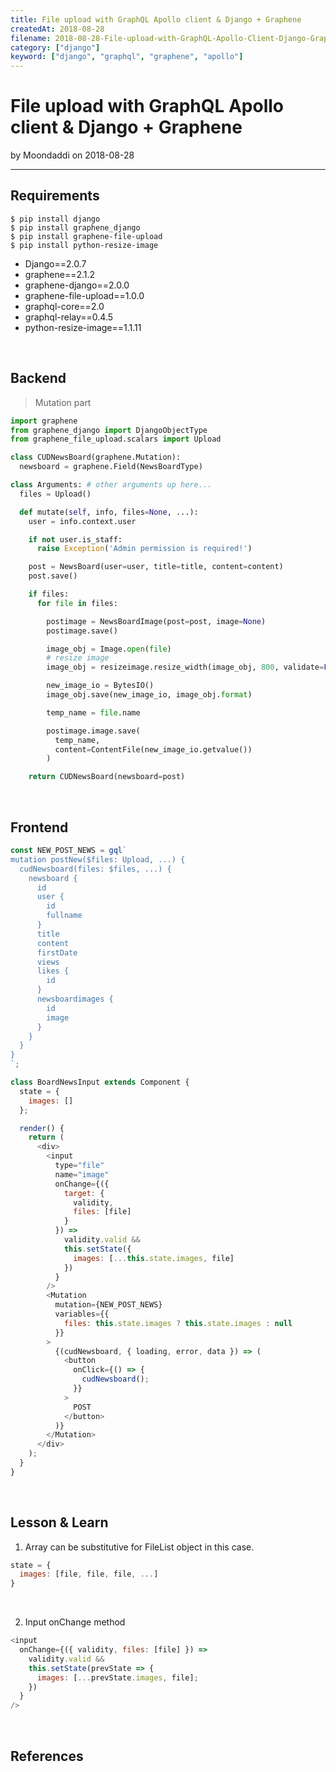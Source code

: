 ```yaml
---
title: File upload with GraphQL Apollo client & Django + Graphene
createdAt: 2018-08-28
filename: 2018-08-28-File-upload-with-GraphQL-Apollo-Client-Django-Graphene
category: ["django"]
keyword: ["django", "graphql", "graphene", "apollo"]
---
```


# File upload with GraphQL Apollo client & Django + Graphene

by Moondaddi on 2018-08-28

---

## Requirements

```shell
$ pip install django
$ pip install graphene_django
$ pip install graphene-file-upload
$ pip install python-resize-image
```

- Django==2.0.7
- graphene==2.1.2
- graphene-django==2.0.0
- graphene-file-upload==1.0.0
- graphql-core==2.0
- graphql-relay==0.4.5
- python-resize-image==1.1.11

<br />

## Backend

> Mutation part

```python
import graphene
from graphene_django import DjangoObjectType
from graphene_file_upload.scalars import Upload

class CUDNewsBoard(graphene.Mutation):
  newsboard = graphene.Field(NewsBoardType)

class Arguments: # other arguments up here...
  files = Upload()

  def mutate(self, info, files=None, ...):
    user = info.context.user

    if not user.is_staff:
      raise Exception('Admin permission is required!')

    post = NewsBoard(user=user, title=title, content=content)
    post.save()

    if files:
      for file in files:

        postimage = NewsBoardImage(post=post, image=None)
        postimage.save()

        image_obj = Image.open(file)
        # resize image
        image_obj = resizeimage.resize_width(image_obj, 800, validate=False)

        new_image_io = BytesIO()
        image_obj.save(new_image_io, image_obj.format)

        temp_name = file.name

        postimage.image.save(
          temp_name,
          content=ContentFile(new_image_io.getvalue())
        )

    return CUDNewsBoard(newsboard=post)
```

<br />

## Frontend

```javascript
const NEW_POST_NEWS = gql`
mutation postNew($files: Upload, ...) {
  cudNewsboard(files: $files, ...) {
    newsboard {
      id
      user {
        id
        fullname
      }
      title
      content
      firstDate
      views
      likes {
        id
      }
      newsboardimages {
        id
        image
      }
    }
  }
}
`;

class BoardNewsInput extends Component {
  state = {
    images: []
  };

  render() {
    return (
      <div>
        <input
          type="file"
          name="image"
          onChange={({
            target: {
              validity,
              files: [file]
            }
          }) =>
            validity.valid &&
            this.setState({
              images: [...this.state.images, file]
            })
          }
        />
        <Mutation
          mutation={NEW_POST_NEWS}
          variables={{
            files: this.state.images ? this.state.images : null
          }}
        >
          {(cudNewsboard, { loading, error, data }) => (
            <button
              onClick={() => {
                cudNewsboard();
              }}
            >
              POST
            </button>
          )}
        </Mutation>
      </div>
    );
  }
}
```

<br />

## Lesson & Learn

1. Array can be substitutive for FileList object in this case.

```javascript
state = {
  images: [file, file, file, ...]
}
```

<br />

2. Input onChange method

```javascript
<input
  onChange={({ validity, files: [file] }) =>
    validity.valid &&
    this.setState(prevState => {
      images: [...prevState.images, file];
    })
  }
/>
```

<br />

## References
